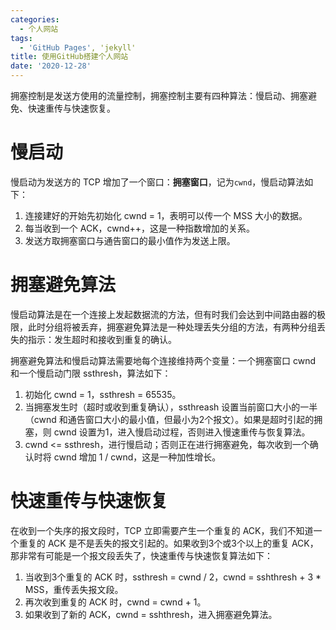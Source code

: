 ```yaml
---
categories:
  - 个人网站
tags:
  - 'GitHub Pages', 'jekyll'
title: 使用GitHub搭建个人网站
date: '2020-12-28'
---
```




拥塞控制是发送方使用的流量控制，拥塞控制主要有四种算法：慢启动、拥塞避免、快速重传与快速恢复。

<!--more-->

# 慢启动

慢启动为发送方的 TCP 增加了一个窗口：**拥塞窗口**，记为`cwnd`，慢启动算法如下：

  1. 连接建好的开始先初始化 cwnd = 1，表明可以传一个 MSS 大小的数据。
  2. 每当收到一个 ACK，cwnd++，这是一种指数增加的关系。
  3. 发送方取拥塞窗口与通告窗口的最小值作为发送上限。

#  拥塞避免算法

慢启动算法是在一个连接上发起数据流的方法，但有时我们会达到中间路由器的极限，此时分组将被丢弃，拥塞避免算法是一种处理丢失分组的方法，有两种分组丢失的指示：发生超时和接收到重复的确认。

拥塞避免算法和慢启动算法需要地每个连接维持两个变量：一个拥塞窗口 cwnd 和一个慢启动门限 ssthresh，算法如下：

  1. 初始化 cwnd = 1，ssthresh = 65535。
  2. 当拥塞发生时（超时或收到重复确认），ssthreash 设置当前窗口大小的一半（cwnd 和通告窗口大小的最小值，但最小为2个报文）。如果是超时引起的拥塞，则 cwnd 设置为1，进入慢启动过程，否则进入慢速重传与恢复算法。
  3. cwnd <= ssthresh，进行慢启动；否则正在进行拥塞避免，每次收到一个确认时将 cwnd 增加 1 / cwnd，这是一种加性增长。

# 快速重传与快速恢复

在收到一个失序的报文段时，TCP 立即需要产生一个重复的 ACK，我们不知道一个重复的 ACK 是不是丢失的报文引起的。如果收到3个或3个以上的重复 ACK，那非常有可能是一个报文段丢失了，快速重传与快速恢复算法如下：

  1. 当收到3个重复的 ACK 时，ssthresh = cwnd / 2，cwnd = sshthresh + 3 * MSS，重传丢失报文段。
  2. 再次收到重复的 ACK 时，cwnd = cwnd + 1。
  3. 如果收到了新的 ACK，cwnd = sshthresh，进入拥塞避免算法。